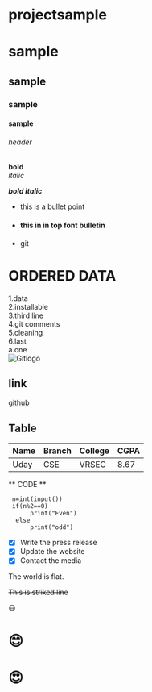 # projectsample
# sample 
## sample
### sample
#### sample
###### header
**bold**   
*italic* 

***bold italic*** 

* this is a bullet point

* #### this in in top  font bulletin

- git 

# **ORDERED DATA**
 1.data           
 2.installable     
 3.third line         
 4.git comments     
 5.cleaning     
 6.last   
     a.one      
![Gitlogo](https://github.githubassets.com/images/modules/open_graph/github-octocat.png)
## **link**
[github](www.github.com)
## **Table**
|Name|Branch|College|CGPA|
|----|------|-------|----|
|Uday| CSE  |VRSEC  |8.67| 


 ** CODE **
```
 n=int(input())
 if(n%2==0)
      print("Even")
  else
      print("odd")
```
- [x] Write the press release
- [x] Update the website
- [x] Contact the media

~~The world is flat.~~

~~This is striked line~~

:smiley:

# :blush:
# :heart_eyes:

